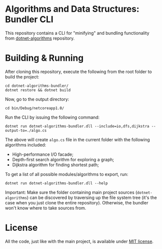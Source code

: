 # Algorithms and Data Structures: Bundler CLI

This repository contains a CLI for "minifying" and bundling functionality from [dotnet-algorithms](https://github.com/volpav/dotnet-algorithms/tree/master/dotnet-algorithms) repository.

# Building & Running

After cloning this repository, execute the following from the root folder to build the project:

    cd dotnet-algorithms-bundler/
    dotnet restore && dotnet build
    
Now, go to the output directory:

    cd bin/Debug/netcoreapp1.0/

Run the CLI by issuing the following command: 
    
    dotnet run dotnet-algorithms-bundler.dll --include=io,dfs,dijkstra --output-to=./algo.cs

The above will create `algo.cs` file in the current folder with the following algorithms included:

- High-performance I/O facade;
- Depth-first search algorithm for exploring a graph;
- Dijkstra algorithm for finding shortest path; 

To get a list of all possible modules/algorithms to export, run:

    dotnet run dotnet-algorithms-bundler.dll --help

Important: Make sure the folder containing main project sources (`dotnet-algorithms`) can be discovered by traversing up the file system tree (it's the case when you just clone the entire repository). Otherwise, the bundler won't know where to take sources from.

# License

All the code, just like with the main project, is available under [MIT license](https://opensource.org/licenses/MIT).  